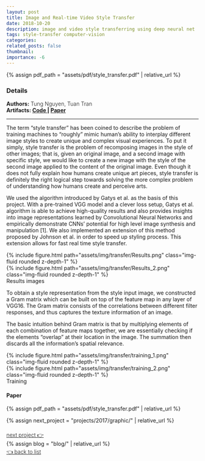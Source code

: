 ```yaml
---
layout: post
title: Image and Real-time Video Style Transfer
date: 2018-10-20
description: image and video style transferring using deep neural net
tags: style-transfer computer-vision
categories:
related_posts: false
thumbnail:
importance: -6
---
```

{% assign pdf_path = "assets/pdf/style_transfer.pdf" | relative_url %}
<h3> Details </h3>
<div class="row" >
    <div class="col-sm-6" style="font-weight:300;"> 
    <strong> Authors:</strong> Tung Nguyen, Tuan Tran
    </div> 
</div>
<div class="row" >
    <div class="col-sm-3" style="font-weight:300;"> 
    <strong>Artifacts: <a target="_blank" rel="noopener noreferrer" href="https://github.com/tungdnguyen/style-transfer"> Code </a> | 
    <a target="_blank" rel="noopener noreferrer" href="{{ pdf_path | relative_url }}"> Paper </a> </strong>
    </div>
</div>
<hr>

The term “style transfer” has been coined to describe the problem of training machines to “roughly” mimic human’s ability to interplay different image styles to create unique and complex visual experiences. To put it simply, style transfer is the problem of recomposing images in the style of other images; that is, given an original image, and a second image with specific style, we would like to create a new image with the style of the second image applied to the content of the original image. Even though it does not fully explain how humans create unique art pieces, style transfer is definitely the right logical step towards solving the more complex problem of understanding how humans create and perceive arts.

We used the algorithm introduced by Gatys et al. as the basis of this project. With a pre-trained VGG model and a clever loss setup, Gatys et al. algorithm is able to achieve high-quality results and also provides insights into image representations learned by Convolutional Neural Networks and empirically demonstrate CNNs’ potential for high level image synthesis and manipulation [1]. We also implemented an extension of this method proposed by Johnson et al. in order to speed up styling process. This extension allows for fast real time style transfer.

<div class="row mt-3">
        {% include figure.html path="assets/img/transfer/Results.png" class="img-fluid rounded z-depth-1" %}
</div>
<div class="row mt-3">
        {% include figure.html path="assets/img/transfer/Results_2.png" class="img-fluid rounded z-depth-1" %}
</div>
<div class="caption">
    Results images
</div>


To obtain a style representation from the style input image, we constructed a Gram matrix which can be built on top of the feature map in any layer of VGG16. The Gram matrix consists of the correlations between different filter responses, and thus captures the texture information of an image. 

The basic intuition behind Gram matrix is that by multiplying elements of each combination of feature maps together, we are essentially checking if the elements “overlap” at their location in the image. The summation then discards all the information’s spatial relevance.


<div class="row mt-3">
        {% include figure.html path="assets/img/transfer/training_1.png" class="img-fluid rounded z-depth-1" %}
</div>
<div class="row mt-3">
        {% include figure.html path="assets/img/transfer/training_2.png" class="img-fluid rounded z-depth-1" %}
</div>
<div class="caption">
    Training
</div>

<h4> Paper </h4>
<!-- ///assets/pdf/cv.pdf -->
{% assign pdf_path = "assets/pdf/style_transfer.pdf" | relative_url %}
<object data="{{pdf_path | relative_url}}" width="850" height="900" type="application/pdf"></object>

{% assign next_project = "projects/2017/graphic/" | relative_url %}
<div class="row" style="margin-top: 20px;" >
    <div class="col-sm-9" style="font-weight:300;"> 
    <a class="buttons" href="{{next_project}}"> next project 👉 </a>
    </div>
</div>
{% assign blog = "blog/" | relative_url %}
<div class="row" style="margin-top: 3px;">
    <div class="col-sm-9" style="font-weight:300;"> 
    <a class="buttons" href="{{blog}}"> 👈 back to list </a>
    </div>
</div>